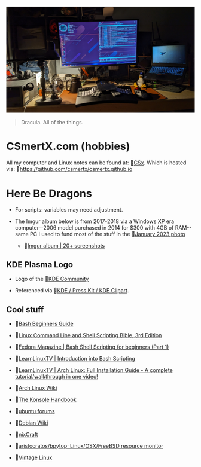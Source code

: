 ![dotfiles](PXL_20240424_040142269.NIGHT.jpg "Home Lab: April 24th, 2024")

> Dracula. All of the things.

# CSmertX.com (hobbies)
All my computer and Linux notes can be found at: 🔗[CSx](https://csmertx.com). Which is hosted via: 🔗https://github.com/csmertx/csmertx.github.io

# Here Be Dragons

- For scripts: variables may need adjustment.

- The Imgur album below is from 2017-2018 via a Windows XP era computer--2006 model purchased in 2014 for $300 with 4GB of RAM--same PC I used to fund most of the stuff in the 🔗[January 2023 photo](desktop_jan_2023.jpg)

    - 🔗[Imgur album | 20+ screenshots](https://imgur.com/a/VXpYHBM)

## KDE Plasma Logo

- Logo of the 🔗[KDE Community](https://kde.org/ "KDE Community")

- Referenced via 🔗[KDE / Press Kit / KDE Clipart](https://kde.org/stuff/clipart/ "KDE / Press Kit / KDE Clipart").

## Cool stuff

- 🔗[Bash Beginners Guide](https://tldp.org/LDP/Bash-Beginners-Guide/html/)

- 🔗[Linux Command Line and Shell Scripting Bible, 3rd Edition](https://www.oreilly.com/library/view/linux-command-line/9781118983843/)

- 🔗[Fedora Magazine | Bash Shell Scripting for beginners (Part 1)](https://fedoramagazine.org/bash-shell-scripting-for-beginners-part-1/)

- 🔗[LearnLinuxTV | Introduction into Bash Scripting](https://www.youtube.com/watch?v=NWWvZa-qlRE&list=PLT98CRl2KxKG2RCPkG6EPOA-g1FmLfcZl)

- 🔗[LearnLinuxTV | Arch Linux: Full Installation Guide - A complete tutorial/walkthrough in one video!](https://www.youtube.com/watch?v=DPLnBPM4DhI)

- 🔗[Arch Linux Wiki](https://wiki.archlinux.org/)

- 🔗[The Konsole Handbook](https://docs.kde.org/trunk5/en/konsole/konsole/konsole.pdf)

- 🔗[ubuntu forums](https://ubuntuforums.org/)

- 🔗[Debian Wiki](https://wiki.debian.org/)

- 🔗[nixCraft](https://www.cyberciti.biz/)

- 🔗[aristocratos/bpytop: Linux/OSX/FreeBSD resource monitor](https://github.com/aristocratos/bpytop)

- 🔗[Vintage Linux](https://archive.org/search.php?query=linux&and%5B%5D=collection%3A%22vintagesoftware%22&page=1)
